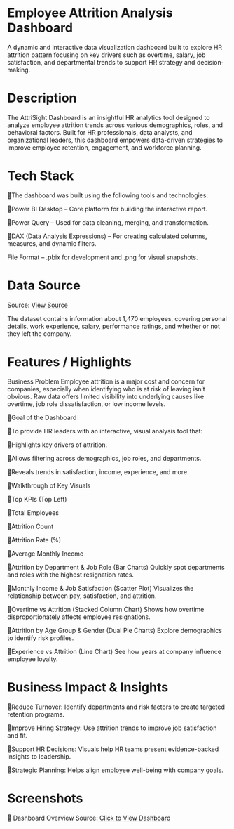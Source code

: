 # Employee Attrition Analysis Dashboard
A dynamic and interactive data visualization dashboard built to explore HR attrition pattern focusing on key drivers such as overtime, salary, job satisfaction, and departmental trends to support HR strategy and decision-making.

# Description
The AttriSight Dashboard is an insightful HR analytics tool designed to analyze employee attrition trends across various demographics, roles, and behavioral factors. Built for HR professionals, data analysts, and organizational leaders, this dashboard empowers data-driven strategies to improve employee retention, engagement, and workforce planning.

# Tech Stack
🔹The dashboard was built using the following tools and technologies:

🔹Power BI Desktop – Core platform for building the interactive report.

🔹Power Query – Used for data cleaning, merging, and transformation.

🔹DAX (Data Analysis Expressions) – For creating calculated columns, measures, and dynamic filters.

File Format – .pbix for development and .png for visual snapshots.

# Data Source
Source: <a href=https://github.com/bharathbk56/employee-attrition-analysis/blob/main/HR_Analytics.csv> View Source</a>

The dataset contains information about 1,470 employees, covering personal details, work experience, salary, performance ratings, and whether or not they left the company.

# Features / Highlights
Business Problem
Employee attrition is a major cost and concern for companies, especially when identifying who is at risk of leaving isn’t obvious. Raw data offers limited visibility into underlying causes like overtime, job role dissatisfaction, or low income levels.

🌟Goal of the Dashboard

🔹To provide HR leaders with an interactive, visual analysis tool that:

🔹Highlights key drivers of attrition.

🔹Allows filtering across demographics, job roles, and departments.

🔹Reveals trends in satisfaction, income, experience, and more.

🌟Walkthrough of Key Visuals

🔹Top KPIs (Top Left)

🔹Total Employees

🔹Attrition Count

🔹Attrition Rate (%)

🔹Average Monthly Income

🔹Attrition by Department & Job Role (Bar Charts)
Quickly spot departments and roles with the highest resignation rates.

🔹Monthly Income & Job Satisfaction (Scatter Plot)
Visualizes the relationship between pay, satisfaction, and attrition.

🔹Overtime vs Attrition (Stacked Column Chart)
Shows how overtime disproportionately affects employee resignations.

🔹Attrition by Age Group & Gender (Dual Pie Charts)
Explore demographics to identify risk profiles.

🔹Experience vs Attrition (Line Chart)
See how years at company influence employee loyalty.

# Business Impact & Insights
🔹Reduce Turnover: Identify departments and risk factors to create targeted retention programs.

🔹Improve Hiring Strategy: Use attrition trends to improve job satisfaction and fit.

🔹Support HR Decisions: Visuals help HR teams present evidence-backed insights to leadership.

🔹Strategic Planning: Helps align employee well-being with company goals.

# Screenshots 
🔹 Dashboard Overview
Source: <a href=https://github.com/bharathbk56/employee-attrition-analysis/blob/main/Snapshot%20Of%20Dashboard.jpg> Click to View Dashboard</a>
